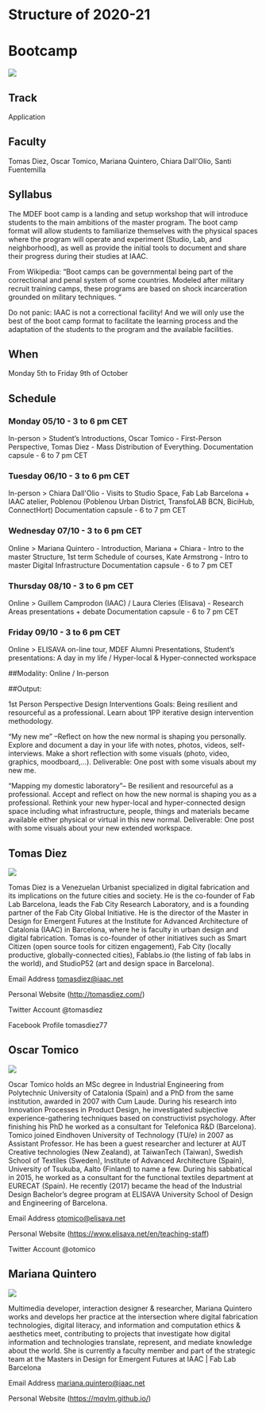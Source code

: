 Structure of 2020-21
======================
# Bootcamp

![](images/bootcamp_1.png)

## Track
Application

## Faculty
Tomas Diez, Oscar Tomico, Mariana Quintero, Chiara Dall'Olio, Santi Fuentemilla  

## Syllabus

The MDEF boot camp is a landing and setup workshop that will introduce students to the main ambitions of the master program. The boot camp format will allow students to familiarize themselves with the physical spaces where the program will operate and experiment (Studio, Lab, and neighborhood), as well as provide the initial tools to document and share their progress during their studies at IAAC.

From Wikipedia: “Boot camps can be governmental being part of the correctional and penal system of some countries. Modeled after military recruit training camps, these programs are based on shock incarceration grounded on military techniques. “

Do not panic: IAAC is not a correctional facility! And we will only use the best of the boot camp format to facilitate the learning process and the adaptation of the students to the program and the available facilities.

## When  
 Monday 5th to Friday 9th of October

## Schedule

### Monday 05/10 - 3 to 6 pm CET
 In-person > Student’s Introductions, Oscar Tomico - First-Person Perspective, Tomas Diez - Mass Distribution of Everything.
Documentation capsule - 6 to 7 pm CET

### Tuesday 06/10 - 3 to 6 pm CET
In-person > Chiara Dall'Olio - Visits to Studio Space, Fab Lab Barcelona + IAAC atelier, Poblenou (Poblenou Urban District, TransfoLAB BCN, BiciHub, ConnectHort)
Documentation capsule - 6 to 7 pm CET

### Wednesday 07/10 - 3 to 6 pm CET
Online > Mariana Quintero - Introduction, Mariana + Chiara - Intro to the master Structure, 1st term Schedule of courses, Kate Armstrong - Intro to master Digital Infrastructure
Documentation capsule - 6 to 7 pm CET

### Thursday 08/10 - 3 to 6 pm CET
Online > Guillem Camprodon (IAAC) / Laura Cleries (Elisava) - Research Areas presentations + debate
Documentation capsule - 6 to 7 pm CET

### Friday 09/10 - 3 to 6 pm CET
Online > ELISAVA on-line tour, MDEF Alumni Presentations, Student’s presentations: A day in my life / Hyper-local & Hyper-connected workspace

##Modality: Online / In-person

##Output:

1st Person Perspective Design Interventions
Goals: Being resilient and resourceful as a professional. Learn about 1PP iterative design intervention methodology.


“My new me” –Reflect on how the new normal is shaping you personally. Explore and document a day in your life with notes, photos, videos, self-interviews. Make a short reflection with some visuals (photo, video, graphics, moodboard,...). Deliverable: One post with some visuals about my new me.

“Mapping my domestic laboratory”– Be resilient and resourceful as a professional. Accept and reflect on how the new normal is shaping you as a professional. Rethink your new hyper-local and hyper-connected design space including what infrastructure, people, things and materials became available either physical or virtual in this new normal. Deliverable: One post with some visuals about your new extended workspace.

## Tomas Diez

![](../../../../assets/images/faculty_photos/tomas_diez.jpg)

Tomas Diez is a Venezuelan Urbanist specialized in digital fabrication and its implications on the future cities and society. He is the co-founder of Fab Lab Barcelona, leads the Fab City Research Laboratory, and is a founding partner of the Fab City Global Initiative. He is the director of the Master in Design for Emergent Futures at the Institute for Advanced Architecture of Catalonia (IAAC) in Barcelona, where he is faculty in urban design and digital fabrication. Tomas is co-founder of other initiatives such as Smart Citizen (open source tools for citizen engagement), Fab City (locally productive, globally-connected cities), Fablabs.io (the listing of fab labs in the world), and StudioP52 (art and design space in Barcelona).

Email Address tomasdiez@iaac.net

Personal Website (http://tomasdiez.com/)

Twitter Account @tomasdiez

Facebook Profile tomasdiez77

## Oscar Tomico

![](../../../../assets/images/faculty_photos/oscar_tomico.jpg)

Oscar Tomico holds an MSc degree in Industrial Engineering from Polytechnic University of Catalonia (Spain) and a PhD from the same institution, awarded in 2007 with Cum Laude. During his research into Innovation Processes in Product Design, he investigated subjective experience-gathering techniques based on constructivist psychology. After finishing his PhD he worked as a consultant for Telefonica R&D (Barcelona). Tomico joined Eindhoven University of Technology (TU/e) in 2007 as Assistant Professor. He has been a guest researcher and lecturer at AUT Creative technologies (New Zealand), at TaiwanTech (Taiwan), Swedish School of Textiles (Sweden), Institute of Advanced Architecture (Spain), University of Tsukuba, Aalto (Finland) to name a few. During his sabbatical in 2015, he worked as a consultant for the functional textiles department at EURECAT (Spain). He recently (2017) became the head of the Industrial Design Bachelor’s degree program at ELISAVA University School of Design and Engineering of Barcelona.

Email Address otomico@elisava.net

Personal Website (https://www.elisava.net/en/teaching-staff)

Twitter Account @otomico

## Mariana Quintero

![](../../../../assets/images/faculty_photos/mariana_quintero.jpg)

Multimedia developer, interaction designer & researcher, Mariana Quintero works and develops her practice at the intersection where digital fabrication technologies, digital literacy, and information and computation ethics & aesthetics meet, contributing to projects that investigate how digital information and technologies translate, represent, and mediate knowledge about the world. She is currently a faculty member and part of the strategic team at the Masters in Design for Emergent Futures at IAAC | Fab Lab Barcelona

Email Address mariana.quintero@iaac.net

Personal Website (https://mqvlm.github.io/)
